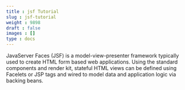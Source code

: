 ```yaml
---
title : jsf Tutorial
slug : jsf-tutorial
weight : 9898
draft : false
images : []
type : docs
---
```


JavaServer Faces (JSF) is a model-view-presenter framework typically used to create HTML form based web applications. Using the standard components and render kit, stateful HTML views can be defined using Facelets or JSP tags and wired to model data and application logic via backing beans.

